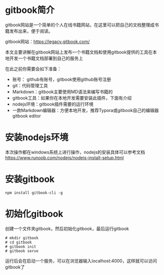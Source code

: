 # gitbook简介

gitbook网站是一个简单的个人在线书籍网站，在这里可以把自己的文档整理成书籍发布出来，便于阅读。

gitbook网站：https://legacy.gitbook.com/

本文主要讲解在gitbook网站上发布一个书籍文档和使用gitbook提供的工具在本地开发一个书籍文档部署到自己的服务上

在此之前你需要会如下准备：

* 账号： github有账号，gitbook使用github账号注册
* git：代码管理工具
* Markdown：gitbook主要使用MD语法来编写书籍的
* gitbook工具：如果你在本地开发需要安装此插件，下面有介绍
* nodejs环境：gitbook插件需要的运行环境
* 一款Markdown编辑器：方便本地开发，推荐Typora或gitbook自己的编辑器gitbook editor

# 安装nodejs环境

本次操作都在windows系统上进行操作，nodejs的安装具体可以参考文档<https://www.runoob.com/nodejs/nodejs-install-setup.html>

# 安装gitbook

```
npm install gitbook-cli -g
```

# 初始化gitbook

创建一个文件夹gitbook，然后初始化gitbook，最后运行gitbook

```
# mkdir gitbook
# cd gitbook
# gitbook init
# gitbook serve 
```

运行后会在启动一个服务，可以在浏览器输入localhost:4000，这样就可以访问gitbook了